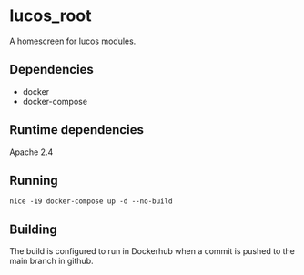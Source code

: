 # lucos_root

A homescreen for lucos modules.

## Dependencies
* docker
* docker-compose

## Runtime dependencies
Apache 2.4

## Running
`nice -19 docker-compose up -d --no-build`


## Building
The build is configured to run in Dockerhub when a commit is pushed to the main branch in github.